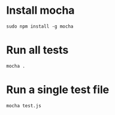 # Install mocha
```sudo npm install -g mocha```

# Run all tests
```mocha .```

# Run a single test file
```mocha test.js```
